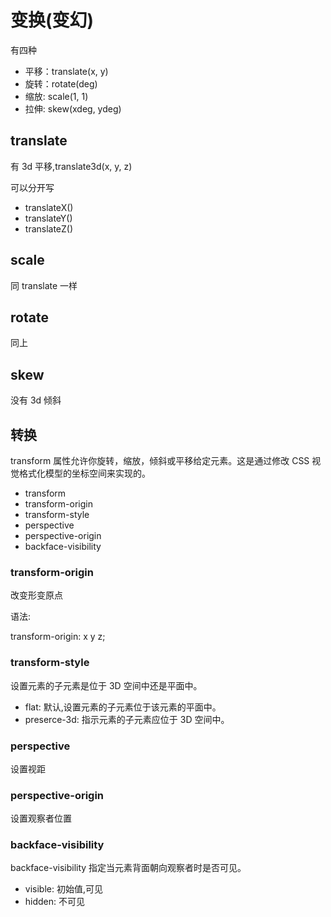 # 变换(变幻)

有四种

- 平移：translate(x, y)
- 旋转：rotate(deg)
- 缩放: scale(1, 1)
- 拉伸: skew(xdeg, ydeg)

## translate

有 3d 平移,translate3d(x, y, z)

可以分开写

- translateX()
- translateY()
- translateZ()

## scale

同 translate 一样

## rotate

同上

## skew

没有 3d 倾斜

## 转换

transform 属性允许你旋转，缩放，倾斜或平移给定元素。这是通过修改 CSS 视觉格式化模型的坐标空间来实现的。

- transform
- transform-origin
- transform-style
- perspective
- perspective-origin
- backface-visibility

### transform-origin

改变形变原点

语法:

transform-origin: x y z;

### transform-style

设置元素的子元素是位于 3D 空间中还是平面中。

- flat: 默认,设置元素的子元素位于该元素的平面中。
- preserce-3d: 指示元素的子元素应位于 3D 空间中。

### perspective

设置视距

### perspective-origin

设置观察者位置

### backface-visibility

backface-visibility 指定当元素背面朝向观察者时是否可见。

- visible: 初始值,可见
- hidden: 不可见
